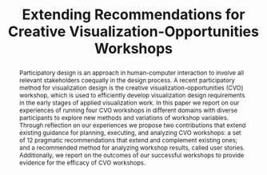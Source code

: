 ---
layout: publication
# Quotes make the : possible, otherwise you can type this without quotes
title: "Extending Recommendations for Creative Visualization-Opportunities Workshops"
# Keys must be unique to each paper, see section below for more details
key: 2020_beliv_extending
# Select one of the options below
type: paper 
# use this if this paper was previously a preprint and you need to preserve the old URL
# redirect_from: /publications/2017_preprint_lineage
# Uncomment the line below for publications which should only appear on a personal webpage
# personal: y

# Papers are ordered by year. However, in years with many papers, we want some ordering at a lower level. You can do 
# that by specifying an order for the papers of that year. For example, 2019-11 will put papers with values lower than 
# 2019-11 belwo that paper. Notice that sorting is lexicographic.  
order: 2020-02

# Auto-generates titles and alt-descriptors
shortname: Extending
# Add a 2:1 aspect ratio (e.g., width: 400px, height: 200px) to the folder /assets/images/publications/
image: 2020_beliv_extending.jpg
# Add a 2:1 aspect ratio teaser figure (e.g., width: 1200px, height: 600px) to the folder /assets/images/publications/
image_large: 2020_beliv_extending_teaser.jpg

# Authors in the "database" can be used with just their person "key"
authors:
- Christian Knoll
- Asil Çetin
- Torsten Möller
- meyer

# A link to an internal blog post (use only the relative URL)
blog-post: 

# Include a shortened name for the journal or conference/proceedings
journal-short: BELIV
year: 2020

# Create BibTeX info, using one of the entry choices
# Articles have a "journal", and inproceedings have a "booktitle"
# Preprints are articles with the location of preprint mentioned in "journal"
# You can remove fields you don't need, or else leave them blank
# Try to include a DOI, or use the publisher URL below
# Specify new BibTeX fields by adding a new key and value inside "bib:"
bibentry: inproceedings
bib:
  journal: 
  booktitle: IEEE Evaluation and Beyond – Methodological Approaches for Visualization (BELIV) 
  editor: 
  publisher: 
  address: 
  doi: 10.1109/BELIV51497.2020.00017
  url: 
  volume:
  number: 
  pages: 
  month:
  pmcid:

# Add things like "Best Paper Award at InfoVis 2099, selected out of 4000 submissions"
award: 

# Provide a link to the publisher's webpage if no DOI is available
publisherURL: 

# Link to an official preprint server
preprint_server: 

# Links to a project hosted on VDL, or else externally on your own site
project: 


# Video entries, a preview , talk, and intro video. Vimeo IDs or youtube IDs are supported
# you need to pick either a vimeo or youtube ID. We definitely want a downloadable video too.
videos:  
 
# Provide a preprint and supplement pdf
pdf: 2020_beliv_extending.pdf
supplement: 2020_beliv_extending_supplement.zip

# Extra supplements, such as talk slides, data sets, etc.
supplements:

# Supplemental, cc-by images. Make caption brief (at most 60 chars).
images:


# Link to the repository where the code is hosted
code: 

abstract: "<p>
Participatory design is an approach in human-computer interaction to involve all relevant stakeholders coequally in the design process. A recent participatory method for visualization design is the creative visualization-opportunities (CVO) workshop, which is used to efficiently develop visualization design requirements in the early stages of applied visualization work. In this paper we report on our experiences of running four CVO workshops in different domains with diverse participants to explore new methods and variations of workshop variables. Through reflection on our experiences we propose two contributions that extend existing guidance for planning, executing, and analyzing CVO workshops: a set of 12 pragmatic recommendations that extend and complement existing ones; and a recommended method for analyzing workshop results, called user stories. Additionally, we report on the outcomes of our successful workshops to provide evidence for the efficacy of CVO workshops.
</p>"

---